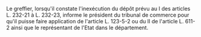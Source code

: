 Le greffier, lorsqu'il constate l'inexécution du dépôt prévu au I des articles L. 232-21 à L. 232-23, informe le président du tribunal de commerce pour qu'il puisse faire application de l'article L. 123-5-2 ou du II de l'article L. 611-2 ainsi que le représentant de l'Etat dans le département.

